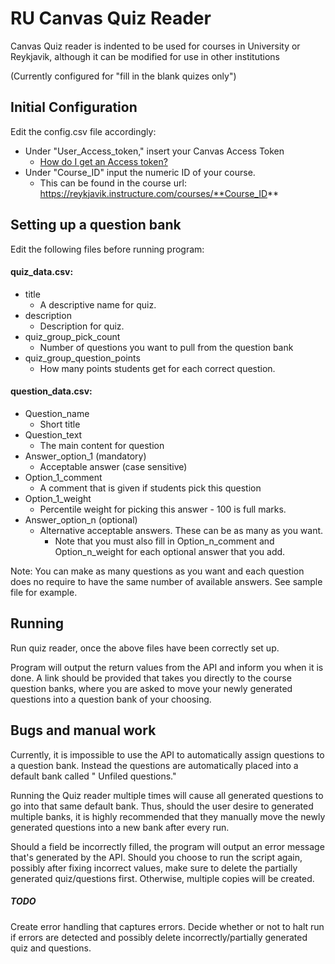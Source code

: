 # RU Canvas Quiz Reader

Canvas Quiz reader is indented to be used for courses in University or Reykjavik, although it can be modified for use in other institutions

(Currently configured for "fill in the blank quizes only")

## Initial Configuration

Edit the config.csv file accordingly:

- Under "User_Access_token," insert your Canvas Access Token
  - [How do I get an Access token?](https://community.canvaslms.com/docs/DOC-10806-how-do-i-manage-api-access-tokens-as-an-admin)
- Under "Course_ID" input the numeric ID of your course.
  - This can be found in the course url: https://reykjavik.instructure.com/courses/**Course_ID**

## Setting up a question bank

Edit the following files before running program:

#### quiz_data.csv:
- title
  - A descriptive name for quiz.
- description
  - Description for quiz.
- quiz_group_pick_count
  - Number of questions you want to pull from the question bank
- quiz_group_question_points
  - How many points students get for each correct question.

#### question_data.csv:
- Question_name
  - Short title
- Question_text
  - The main content for question
- Answer_option_1 (mandatory)
  - Acceptable answer (case sensitive)
- Option_1_comment
  - A comment that is given if students pick this question
- Option_1_weight
  - Percentile weight for picking this answer - 100 is full marks.
- Answer_option_n (optional)
  - Alternative acceptable answers. These can be as many as you want. 
    - Note that you must also fill in Option_n_comment and Option_n_weight for each optional answer that you add. 
	
Note: You can make as many questions as you want and each question does no require to have the same number of available answers. See sample file for example.

## Running
Run quiz reader, once the above files have been correctly set up.  

Program will output the return values from the API and inform you when it is done. A link should be provided that takes you directly to the course question banks, where you are asked to move your newly generated questions into a question bank of your choosing.

## Bugs and manual work
Currently, it is impossible to use the API to automatically assign questions to a question bank. Instead the questions are automatically placed into a default bank called " Unfiled questions."

Running the Quiz reader multiple times will cause all generated questions to go into that same default bank. Thus, should the user desire to generated multiple banks, it is highly recommended that they manually move the newly generated questions into a new bank after every run. 

Should a field be incorrectly filled, the program will output an error message that's generated by the API. Should you choose to run the script again, possibly after fixing incorrect values, make sure to delete the partially generated quiz/questions first. Otherwise, multiple copies will be created.

##### TODO 
Create error handling that captures errors. Decide whether or not to halt run if errors are detected and possibly delete incorrectly/partially generated quiz and questions.